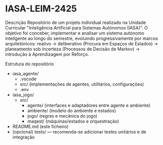 # IASA-LEIM-2425

Descrição
Repositório de um projeto individual realizado na Unidade Curricular "Inteligência Artificial para Sistemas Autónomos (IASA)". O objetivo foi conceber, implementar e analisar um sistema autónomo inteligente ao longo do semestre, evoluindo progressivamente por marcos arquitetónicos: reativo → deliberativo (Procura em Espaços de Estados) → planeamento sob incerteza (Processos de Decisão de Markov) → introdução à Aprendizagem por Reforço.

Estrutura do repositório
- iasa_agente/
  - .vscode
  - src/ (implementações de agentes, utilitários, configurações)
  - .env
- iasa_jogo/
  - src/
    - agente/ (interfaces e adaptadores entre agente e ambiente)
    - ambiente/ (modelo do ambiente e estados)
    - jogo/ (regras e mecânica do jogo)
    - maqest/ (máquinas/estados e orquestração)
- README.md (este ficheiro)
- (opcional) tests/ — recomenda-se adicionar testes unitários e de integração

